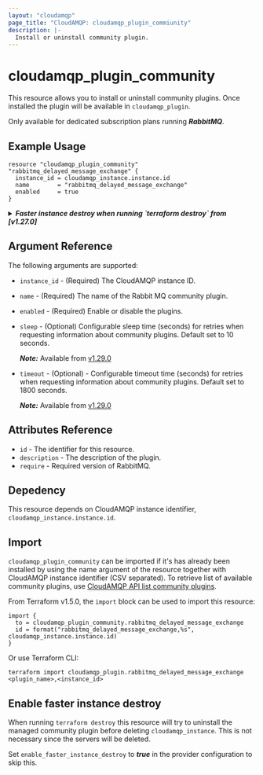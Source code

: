 ```yaml
---
layout: "cloudamqp"
page_title: "CloudAMQP: cloudamqp_plugin_commiunity"
description: |-
  Install or uninstall community plugin.
---
```


# cloudamqp_plugin_community

This resource allows you to install or uninstall community plugins. Once installed the plugin will
be available in `cloudamqp_plugin`.

Only available for dedicated subscription plans running ***RabbitMQ***.

## Example Usage

```hcl
resource "cloudamqp_plugin_community" "rabbitmq_delayed_message_exchange" {
  instance_id = cloudamqp_instance.instance.id
  name        = "rabbitmq_delayed_message_exchange"
  enabled     = true
}
```

<details>
  <summary>
    <b>
      <i>Faster instance destroy when running `terraform destroy` from [v1.27.0]</i>
    </b>
  </summary>

CloudAMQP Terraform provider [v1.27.0] enables faster `cloudamqp_instance` destroy when running
`terraform destroy`.

```hcl
# Configure the CloudAMQP Provider
provider "cloudamqp" {
  apikey                          = var.cloudamqp_customer_api_key
  enable_faster_instance_destroy  = true
}

resource "cloudamqp_instance" "instance" {
  name    = "terraform-cloudamqp-instance"
  plan    = "bunny-1"
  region  = "amazon-web-services::us-west-1"
  tags    = ["terraform"]
}

resource "cloudamqp_plugin_community" "rabbitmq_delayed_message_exchange" {
  instance_id = cloudamqp_instance.instance.id
  name        = "rabbitmq_delayed_message_exchange"
  enabled     = true
}
```

</details>

## Argument Reference

The following arguments are supported:

* `instance_id` - (Required) The CloudAMQP instance ID.
* `name`        - (Required) The name of the Rabbit MQ community plugin.
* `enabled`     - (Required) Enable or disable the plugins.
* `sleep`       - (Optional) Configurable sleep time (seconds) for retries when requesting
                  information about community plugins. Default set to 10 seconds.

  ***Note:*** Available from [v1.29.0]

* `timeout`     - (Optional) - Configurable timeout time (seconds) for retries when requesting
                  information about community plugins. Default set to 1800 seconds.

  ***Note:*** Available from [v1.29.0]

## Attributes Reference

* `id`          - The identifier for this resource.
* `description` - The description of the plugin.
* `require`     - Required version of RabbitMQ.

## Depedency

This resource depends on CloudAMQP instance identifier, `cloudamqp_instance.instance.id`.

## Import

`cloudamqp_plugin_community` can be imported if it's has already been installed by using the name
argument of the resource together with CloudAMQP instance identifier (CSV separated). To retrieve
list of available community plugins, use [CloudAMQP API list community plugins].

From Terraform v1.5.0, the `import` block can be used to import this resource:

```hcl
import {
  to = cloudamqp_plugin_community.rabbitmq_delayed_message_exchange
  id = format("rabbitmq_delayed_message_exchange,%s", cloudamqp_instance.instance.id)
}
```

Or use Terraform CLI:

`terraform import cloudamqp_plugin.rabbitmq_delayed_message_exchange <plugin_name>,<instance_id>`

## Enable faster instance destroy

When running `terraform destroy` this resource will try to uninstall the managed community plugin
before deleting `cloudamqp_instance`. This is not necessary since the servers will be deleted.

Set `enable_faster_instance_destroy` to ***true***  in the provider configuration to skip this.

[CloudAMQP API list community plugins]: https://docs.cloudamqp.com/cloudamqp_api.html#list-community-plugins
[v1.27.0]: https://github.com/cloudamqp/terraform-provider-cloudamqp/releases/tag/v1.27.0
[v1.29.0]: https://github.com/cloudamqp/terraform-provider-cloudamqp/releases/tag/v1.29.0

